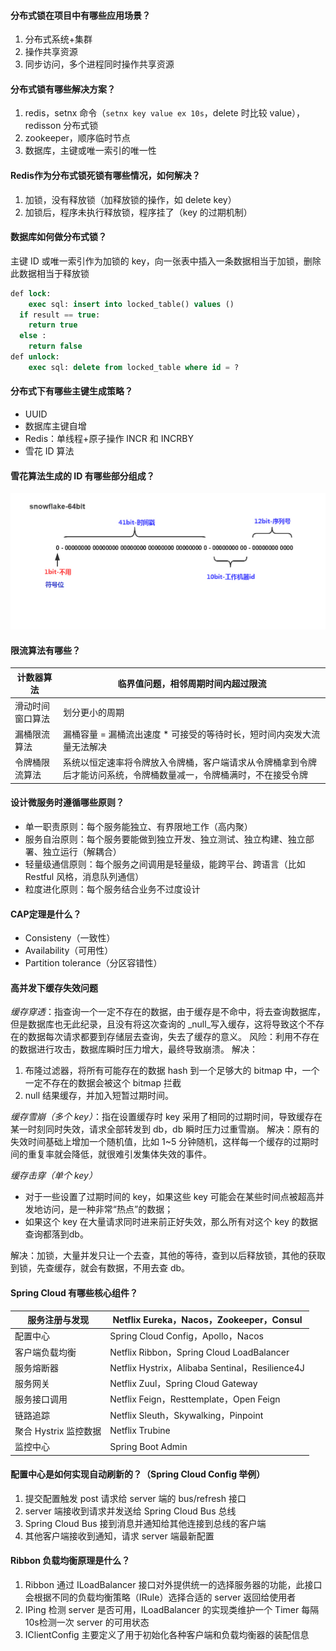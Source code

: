 #### 分布式锁在项目中有哪些应用场景？
1. 分布式系统+集群
2. 操作共享资源
3. 同步访问，多个进程同时操作共享资源

#### 分布式锁有哪些解决方案？

1. redis，setnx 命令（`setnx key value ex 10s`，delete 时比较 value），redisson 分布式锁
2. zookeeper，顺序临时节点
3. 数据库，主键或唯一索引的唯一性

#### Redis作为分布式锁死锁有哪些情况，如何解决？

1. 加锁，没有释放锁（加释放锁的操作，如 delete 	key）
2. 加锁后，程序未执行释放锁，程序挂了（key 的过期机制）

#### 数据库如何做分布式锁？
主键 ID 或唯一索引作为加锁的 key，向一张表中插入一条数据相当于加锁，删除此数据相当于释放锁
```sql
def lock:
	exec sql: insert into locked_table() values ()
  if result == true:
    return true
  else :
    return false
def unlock:
	exec sql: delete from locked_table where id = ?
```
#### 分布式下有哪些主键生成策略？

- UUID
- 数据库主键自增
- Redis：单线程+原子操作 INCR 和 INCRBY
- 雪花 ID 算法

#### 雪花算法生成的 ID 有哪些部分组成？
![雪花算法组成](/pic/雪花算法组成.png)

#### 限流算法有哪些？
| 计数器算法       | 临界值问题，相邻周期时间内超过限流                                                                                 |
|------------------|--------------------------------------------------------------------------------------------------------------------|
| 滑动时间窗口算法 | 划分更小的周期                                                                                                     |
| 漏桶限流算法     | 漏桶容量 = 漏桶流出速度 * 可接受的等待时长，短时间内突发大流量无法解决                                             |
| 令牌桶限流算法   | 系统以恒定速率将令牌放入令牌桶，客户端请求从令牌桶拿到令牌后才能访问系统，令牌桶数量减一，令牌桶满时，不在接受令牌 |

#### 设计微服务时遵循哪些原则？
- 单一职责原则：每个服务能独立、有界限地工作（高内聚）
- 服务自治原则：每个服务要能做到独立开发、独立测试、独立构建、独立部署、独立运行（解耦合）
- 轻量级通信原则：每个服务之间调用是轻量级，能跨平台、跨语言（比如 Restful 风格，消息队列通信）
- 粒度进化原则：每个服务结合业务不过度设计

#### CAP定理是什么？
- Consisteny（一致性）
- Availability（可用性）
- Partition tolerance（分区容错性）

#### 高并发下缓存失效问题
_缓存穿透_：指查询一个一定不存在的数据，由于缓存是不命中，将去查询数据库，但是数据库也无此纪录，且没有将这次查询的 _null_写入缓存，这将导致这个不存在的数据每次请求都要到存储层去查询，失去了缓存的意义。
风险：利用不存在的数据进行攻击，数据库瞬时压力增大，最终导致崩溃。
解决：

1. 布隆过滤器，将所有可能存在的数据 hash 到一个足够大的 bitmap 中，一个一定不存在的数据会被这个 bitmap 拦截
2. null 结果缓存，并加入短暂过期时间。

_缓存雪崩（多个 key）_：指在设置缓存时 key 采用了相同的过期时间，导致缓存在某一时刻同时失效，请求全部转发到 db，db 瞬时压力过重雪崩。
解决：原有的失效时间基础上增加一个随机值，比如 1~5 分钟随机，这样每一个缓存的过期时间的重复率就会降低，就很难引发集体失效的事件。

_缓存击穿（单个 key）_

- 对于一些设置了过期时间的 key，如果这些 key 可能会在某些时间点被超高并发地访问，是一种非常“热点”的数据；
- 如果这个 key 在大量请求同时进来前正好失效，那么所有对这个 key 的数据查询都落到db。

解决：加锁，大量并发只让一个去查，其他的等待，查到以后释放锁，其他的获取到锁，先查缓存，就会有数据，不用去查 db。

#### Spring Cloud 有哪些核心组件？
| 服务注册与发现        | Netflix Eureka，Nacos，Zookeeper，Consul        |
|-----------------------|-------------------------------------------------|
| 配置中心              | Spring Cloud Config，Apollo，Nacos              |
| 客户端负载均衡        | Netflix Ribbon，Spring Cloud LoadBalancer       |
| 服务熔断器            | Netflix Hystrix，Alibaba Sentinal，Resilience4J |
| 服务网关              | Netflix Zuul，Spring Cloud Gateway              |
| 服务接口调用          | Netflix Feign，Resttemplate，Open Feign         |
| 链路追踪              | Netflix Sleuth，Skywalking，Pinpoint            |
| 聚合 Hystrix 监控数据 | Netflix Trubine                                 |
| 监控中心              | Spring Boot Admin                               |

#### 配置中心是如何实现自动刷新的？（Spring Cloud Config 举例）

1. 提交配置触发 post 请求给 server 端的 bus/refresh  接口
2. server 端接收到请求并发送给 Spring Cloud Bus 总线
3. Spring Cloud Bus 接到消息并通知给其他连接到总线的客户端
4. 其他客户端接收到通知，请求 server 端最新配置

#### Ribbon 负载均衡原理是什么？

1. Ribbon 通过 ILoadBalancer 接口对外提供统一的选择服务器的功能，此接口会根据不同的负载均衡策略（IRule）选择合适的 server 返回给使用者
2. IPing 检测 server 是否可用，ILoadBalancer 的实现类维护一个 Timer 每隔10s检测一次 server 的可用状态
3. IClientConfig 主要定义了用于初始化各种客户端和负载均衡器的装配信息
